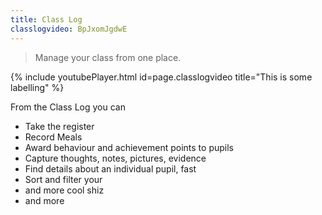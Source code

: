 ```yaml
---
title: Class Log
classlogvideo: BpJxomJgdwE
---
```


> Manage your class from one place.

{% include youtubePlayer.html id=page.classlogvideo title="This is some labelling" %}

From the Class Log you can

- Take the register
- Record Meals
- Award behaviour and achievement points to pupils
- Capture thoughts, notes, pictures, evidence
- Find details about an individual pupil, fast
- Sort and filter your 
- and more cool shiz
- and more